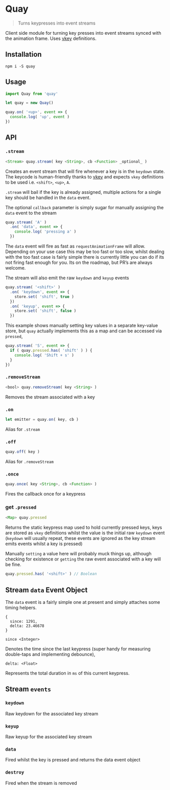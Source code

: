 # Quay

> Turns keypresses into event streams

Client side module for turning key presses into event streams synced with the animation frame. Uses [vkey](https://github.com/chrisdickinson/vkey/blob/master/index.js) definitions.

## Installation

```
npm i -S quay
```

## Usage

```js
import Quay from 'quay'

let quay = new Quay()

quay.on( '<up>', event => {
  console.log( 'up', event )
})
```

## API

### `.stream`

```js
<Stream> quay.stream( key <String>, cb <Function> _optional_ )
```

Creates an event stream that will fire whenever a key is in the `keydown` state. The keycode is human-friendly thanks to [vkey](https://github.com/chrisdickinson/vkey/blob/master/index.js) and expects `vkey` definitions to be used i.e. `<shift>`, `<up>`, `A`.

`.stream` will bail if the key is already assigned, multiple actions for a single key should be handled in the `data` event.

The optional `callback` parameter is simply sugar for manually assigning the `data` event to the stream

```js
quay.stream( 'A' )
  .on( 'data', event => {
    console.log( 'pressing a' )
  })
```

The `data` event will fire as fast as `requestAnimationFrame` will allow. Depending on your use case this may be too fast or too slow, whilst dealing with the too fast case is fairly simple there is currently little you can do if its not firing fast enough for you. Its on the roadmap, but PR’s are always welcome.

The stream will also emit the raw `keydown` and `keyup` events

```js
quay.stream( '<shift>' )
  .on( 'keydown', event => {
    store.set( 'shift', true )
  })
  .on( 'keyup', event => {
    store.set( 'shift', false )
  })
```

This example shows manually setting key values in a separate key-value store, but `quay` actually implements this as a map and can be accessed via `pressed`,

```js
quay.stream( 'S', event => {
  if ( quay.pressed.has( 'shift' ) ) {
    console.log( 'Shift + s' )
  }
})
```


### `.removeStream`

```js
<bool> quay.removeStream( key <String> )
```

Removes the stream associated with a key


### `.on`

```js
let emitter = quay.on( key, cb )
```

Alias for `.stream`


### `.off`

```js
quay.off( key )
```

Alias for `.removeStream`


### `.once`

```js
quay.once( key <String>, cb <Function> )
```

Fires the callback once for a keypress


### get `.pressed`

```js
<Map> quay.pressed
```

Returns the static keypress map used to hold currently pressed keys, keys are stored as `vkey` definitions whilst the value is the initial raw `keydown` event (`keydown` will usually repeat, these events are ignored as the key stream emits events whilst a key is pressed)

Manually `setting` a value here will probably muck things up, although checking for existence or `getting` the raw event associated with a key will be fine.

```js
quay.pressed.has( '<shift>' ) // Boolean
```


## Stream `data` Event Object

The `data` event is a fairly simple one at present and simply attaches some timing helpers.

```
{
  since: 1291,
  delta: 23.46678
}
```

```
since <Integer>
```

Denotes the time since the last keypress (super handy for measuring double-taps and implementing debounce),

```
delta: <Float>
```

Represents the total duration in `ms` of this current keypress.


## Stream `events`

### `keydown`

Raw keydown for the associated key stream

### `keyup`

Raw keyup for the associated key stream

### `data`

Fired whilst the key is pressed and returns the data event object

### `destroy`

Fired when the stream is removed
